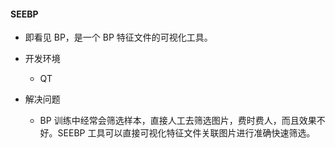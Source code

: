 #### SEEBP 
* 即看见 BP，是一个 BP 特征文件的可视化工具。

* 开发环境
  * QT
  
* 解决问题
  * BP 训练中经常会筛选样本，直接人工去筛选图片，费时费人，而且效果不好。SEEBP 工具可以直接可视化特征文件关联图片进行准确快速筛选。
